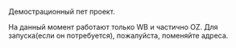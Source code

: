 Демострационный пет проект.

На данный момент работают только WB и частично OZ. Для запуска(если он потребуется), пожалуйста, поменяйте адреса.
